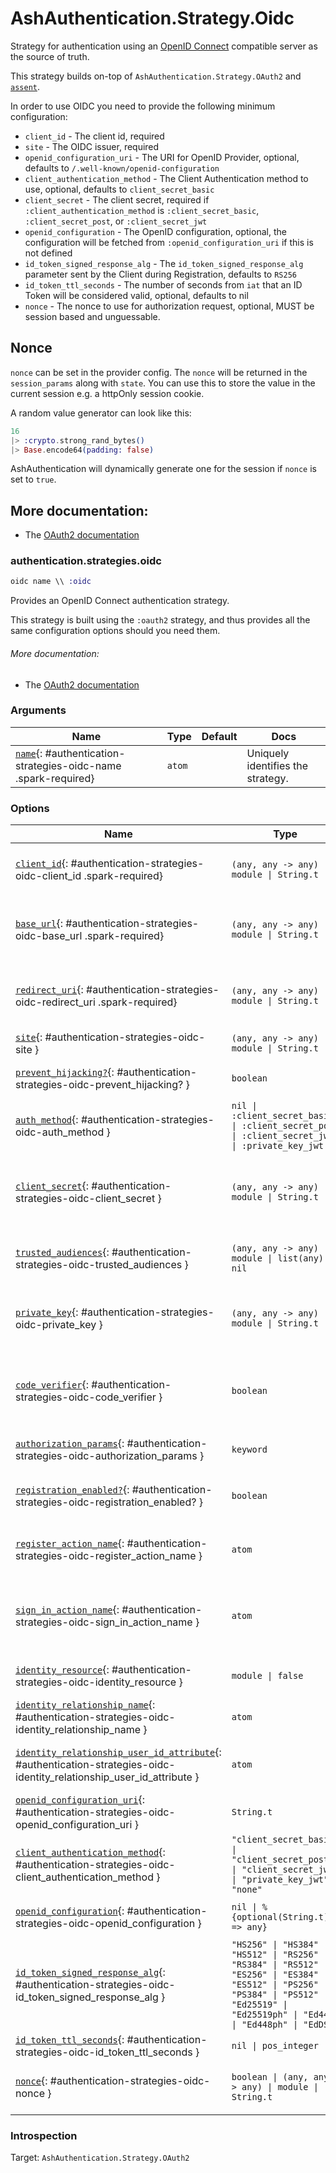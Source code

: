 <!--
This file was generated by Spark. Do not edit it by hand.
-->
# AshAuthentication.Strategy.Oidc

Strategy for authentication using an [OpenID
Connect](https://openid.net/connect/) compatible server as the source of
truth.

This strategy builds on-top of `AshAuthentication.Strategy.OAuth2` and
[`assent`](https://hex.pm/packages/assent).

In order to use OIDC you need to provide the following minimum configuration:

- `client_id` - The client id, required
- `site` - The OIDC issuer, required
- `openid_configuration_uri` - The URI for OpenID Provider, optional, defaults
  to `/.well-known/openid-configuration`
- `client_authentication_method` - The Client Authentication method to use,
  optional, defaults to `client_secret_basic`
- `client_secret` - The client secret, required if
  `:client_authentication_method` is `:client_secret_basic`,
  `:client_secret_post`, or `:client_secret_jwt`
- `openid_configuration` - The OpenID configuration, optional, the
  configuration will be fetched from `:openid_configuration_uri` if this is
  not defined
- `id_token_signed_response_alg` - The `id_token_signed_response_alg`
  parameter sent by the Client during Registration, defaults to `RS256`
- `id_token_ttl_seconds` - The number of seconds from `iat` that an ID Token
  will be considered valid, optional, defaults to nil
- `nonce` - The nonce to use for authorization request, optional, MUST be
  session based and unguessable.


## Nonce
`nonce` can be set in the provider config. The `nonce` will be returned in the
`session_params` along with `state`. You can use this to store the value in
the current session e.g. a httpOnly session cookie.

A random value generator can look like this:

```elixir
16
|> :crypto.strong_rand_bytes()
|> Base.encode64(padding: false)
```

AshAuthentication will dynamically generate one for the session if `nonce` is
set to `true`.

## More documentation:
- The [OAuth2 documentation](`AshAuthentication.Strategy.OAuth2`)



### authentication.strategies.oidc
```elixir
oidc name \\ :oidc
```


Provides an OpenID Connect authentication strategy.

This strategy is built using the `:oauth2` strategy, and thus provides
all the same configuration options should you need them.

###### More documentation:
- The [OAuth2 documentation](`AshAuthentication.Strategy.OAuth2`)






### Arguments

| Name | Type | Default | Docs |
|------|------|---------|------|
| [`name`](#authentication-strategies-oidc-name){: #authentication-strategies-oidc-name .spark-required} | `atom` |  | Uniquely identifies the strategy. |
### Options

| Name | Type | Default | Docs |
|------|------|---------|------|
| [`client_id`](#authentication-strategies-oidc-client_id){: #authentication-strategies-oidc-client_id .spark-required} | `(any, any -> any) \| module \| String.t` |  | The OAuth2 client ID.  Takes either a module which implements the `AshAuthentication.Secret` behaviour, a 2 arity anonymous function or a string. |
| [`base_url`](#authentication-strategies-oidc-base_url){: #authentication-strategies-oidc-base_url .spark-required} | `(any, any -> any) \| module \| String.t` |  | The base URL of the OAuth2 server - including the leading protocol (ie `https://`).  Takes either a module which implements the `AshAuthentication.Secret` behaviour, a 2 arity anonymous function or a string. |
| [`redirect_uri`](#authentication-strategies-oidc-redirect_uri){: #authentication-strategies-oidc-redirect_uri .spark-required} | `(any, any -> any) \| module \| String.t` |  | The callback URI *base*. Not the whole URI back to the callback endpoint, but the URI to your `AuthPlug`. Takes either a module which implements the `AshAuthentication.Secret` behaviour, a 2 arity anonymous function or a string. |
| [`site`](#authentication-strategies-oidc-site){: #authentication-strategies-oidc-site } | `(any, any -> any) \| module \| String.t` |  | Deprecated: Use `base_url` instead. |
| [`prevent_hijacking?`](#authentication-strategies-oidc-prevent_hijacking?){: #authentication-strategies-oidc-prevent_hijacking? } | `boolean` | `true` | Requires a confirmation add_on to be present if the password strategy is used with the same identity_field. |
| [`auth_method`](#authentication-strategies-oidc-auth_method){: #authentication-strategies-oidc-auth_method } | `nil \| :client_secret_basic \| :client_secret_post \| :client_secret_jwt \| :private_key_jwt` | `:client_secret_post` | The authentication strategy used, optional. If not set, no authentication will be used during the access token request. |
| [`client_secret`](#authentication-strategies-oidc-client_secret){: #authentication-strategies-oidc-client_secret } | `(any, any -> any) \| module \| String.t` |  | The OAuth2 client secret. Required if :auth_method is `:client_secret_basic`, `:client_secret_post` or `:client_secret_jwt`. Takes either a module which implements the `AshAuthentication.Secret` behaviour, a 2 arity anonymous function or a string. |
| [`trusted_audiences`](#authentication-strategies-oidc-trusted_audiences){: #authentication-strategies-oidc-trusted_audiences } | `(any, any -> any) \| module \| list(any) \| nil` |  | A list of audiences which are trusted. Takes either a module which implements the `AshAuthentication.Secret` behaviour, a 2 arity anonymous function or a string. |
| [`private_key`](#authentication-strategies-oidc-private_key){: #authentication-strategies-oidc-private_key } | `(any, any -> any) \| module \| String.t` |  | The private key to use if `:auth_method` is `:private_key_jwt`. Takes either a module which implements the `AshAuthentication.Secret` behaviour, a 2 arity anonymous function or a string. |
| [`code_verifier`](#authentication-strategies-oidc-code_verifier){: #authentication-strategies-oidc-code_verifier } | `boolean` | `false` | Boolean to generate and use a random 128 byte long url safe code verifier for PKCE flow, optional, defaults to false. When set to true the session params will contain :code_verifier, :code_challenge, and :code_challenge_method params |
| [`authorization_params`](#authentication-strategies-oidc-authorization_params){: #authentication-strategies-oidc-authorization_params } | `keyword` | `[]` | Any additional parameters to encode in the request phase. eg: `authorization_params scope: "openid profile email"` |
| [`registration_enabled?`](#authentication-strategies-oidc-registration_enabled?){: #authentication-strategies-oidc-registration_enabled? } | `boolean` | `true` | If enabled, new users will be able to register for your site when authenticating and not already present. If not, only existing users will be able to authenticate. |
| [`register_action_name`](#authentication-strategies-oidc-register_action_name){: #authentication-strategies-oidc-register_action_name } | `atom` |  | The name of the action to use to register a user, if `registration_enabled?` is `true`. Defaults to `register_with_<name>` See the "Registration and Sign-in" section of the strategy docs for more. |
| [`sign_in_action_name`](#authentication-strategies-oidc-sign_in_action_name){: #authentication-strategies-oidc-sign_in_action_name } | `atom` |  | The name of the action to use to sign in an existing user, if `sign_in_enabled?` is `true`. Defaults to `sign_in_with_<strategy>`, which is generated for you by default. See the "Registration and Sign-in" section of the strategy docs for more information. |
| [`identity_resource`](#authentication-strategies-oidc-identity_resource){: #authentication-strategies-oidc-identity_resource } | `module \| false` | `false` | The resource used to store user identities, or `false` to disable. See the User Identities section of the strategy docs for more. |
| [`identity_relationship_name`](#authentication-strategies-oidc-identity_relationship_name){: #authentication-strategies-oidc-identity_relationship_name } | `atom` | `:identities` | Name of the relationship to the provider identities resource |
| [`identity_relationship_user_id_attribute`](#authentication-strategies-oidc-identity_relationship_user_id_attribute){: #authentication-strategies-oidc-identity_relationship_user_id_attribute } | `atom` | `:user_id` | The name of the destination (user_id) attribute on your provider identity resource. Only necessary if you've changed the `user_id_attribute_name` option of the provider identity. |
| [`openid_configuration_uri`](#authentication-strategies-oidc-openid_configuration_uri){: #authentication-strategies-oidc-openid_configuration_uri } | `String.t` | `"/.well-known/openid-configuration"` | The URI for the OpenID provider |
| [`client_authentication_method`](#authentication-strategies-oidc-client_authentication_method){: #authentication-strategies-oidc-client_authentication_method } | `"client_secret_basic" \| "client_secret_post" \| "client_secret_jwt" \| "private_key_jwt" \| "none"` | `"client_secret_basic"` | The client authentication method to use. |
| [`openid_configuration`](#authentication-strategies-oidc-openid_configuration){: #authentication-strategies-oidc-openid_configuration } | `nil \| %{optional(String.t) => any}` |  | The OpenID configuration.  If not set, the configuration will be retrieved from `openid_configuration_uri`. |
| [`id_token_signed_response_alg`](#authentication-strategies-oidc-id_token_signed_response_alg){: #authentication-strategies-oidc-id_token_signed_response_alg } | `"HS256" \| "HS384" \| "HS512" \| "RS256" \| "RS384" \| "RS512" \| "ES256" \| "ES384" \| "ES512" \| "PS256" \| "PS384" \| "PS512" \| "Ed25519" \| "Ed25519ph" \| "Ed448" \| "Ed448ph" \| "EdDSA"` | `"RS256"` | The `id_token_signed_response_alg` parameter sent by the Client during Registration. |
| [`id_token_ttl_seconds`](#authentication-strategies-oidc-id_token_ttl_seconds){: #authentication-strategies-oidc-id_token_ttl_seconds } | `nil \| pos_integer` |  | The number of seconds from `iat` that an ID Token will be considered valid. |
| [`nonce`](#authentication-strategies-oidc-nonce){: #authentication-strategies-oidc-nonce } | `boolean \| (any, any -> any) \| module \| String.t` | `true` | A function for generating the session nonce, `true` to automatically generate it with `AshAuthentication.Strategy.Oidc.NonceGenerator`, or `false` to disable. |





### Introspection

Target: `AshAuthentication.Strategy.OAuth2`



<style type="text/css">.spark-required::after { content: "*"; color: red !important; }</style>
